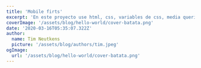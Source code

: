 ```yaml
---
title: 'Mobile firts'
excerpt: 'En este proyecto use html, css, variables de css, media queries y también aprendí a usar figma. Quedan bugs por corregir.'
coverImage: '/assets/blog/hello-world/cover-batata.png'
date: '2020-03-16T05:35:07.322Z'
author:
  name: Tim Neutkens
  picture: '/assets/blog/authors/tim.jpeg'
ogImage:
  url: '/assets/blog/hello-world/cover-batata.png'
---
```


